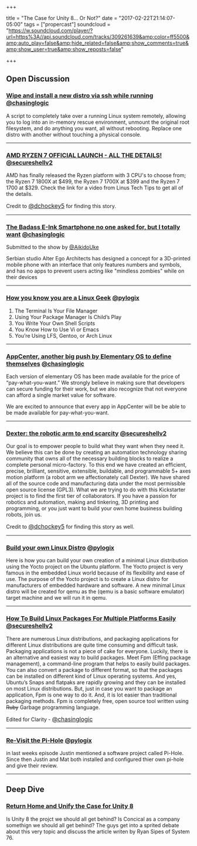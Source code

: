 +++

title = "The Case for Unity 8... Or Not?"
date = "2017-02-22T21:14:07-05:00"
tags = ["propercast"]
soundcloud = "https://w.soundcloud.com/player/?url=https%3A//api.soundcloud.com/tracks/309261639&amp;color=ff5500&amp;auto_play=false&amp;hide_related=false&amp;show_comments=true&amp;show_user=true&amp;show_reposts=false"

+++




## Open Discussion




### [Wipe and install a new distro via ssh while running](https://github.com/marcan/takeover.sh) <small style="font-size: 16px">[@chasinglogic](https://twitter.com/chasinglogic)</small>

A script to completely take over a running Linux system remotely, allowing you to log into an in-memory rescue environment, unmount the original root filesystem, and do anything you want, all without rebooting. Replace one distro with another without touching a physical console.

---

### [AMD RYZEN 7 OFFICIAL LAUNCH - ALL THE DETAILS!](https://youtu.be/3rUndzpdo1I ) <small style="font-size: 16px">[@secureshellv2](https://twitter.com/secureshellv2)</small>

AMD has finally released the Ryzen platform with 3 CPU's to choose from;
the Ryzen 7 1800X at $499, the Ryzen 7 1700X at $399 and the Ryzen 7 1700 at $329. Check the link for a video from Linus Tech Tips to get all of the details.

Credit to <small style="font-size: 16px">[@dchockey5](https://twitter.com/@dchockey5)</small> for finding this story.

---

### [The Badass E-Ink Smartphone no one asked for, but I totally want](https://www.dezeen.com/2016/02/16/o-phone-alter-ego-architects-3d-printed-mobile-only-call-text-functions/) <small style="font-size: 16px">[@chasinglogic](https://twitter.com/chasinglogic)</small>

Submitted to the show by [@AikidoUke](https://twitter.com/AikidoUke)

Serbian studio Alter Ego Architects has designed a concept for a 3D-printed mobile phone with an interface that only features numbers and symbols, and has no apps to prevent users acting like "mindless zombies" while on their devices 

---

### [How you know you are a Linux Geek](http://www.makeuseof.com/tag/signs-youre-linux-geek/)  <small style="font-size: 16px">[@pylogix](https://twitter.com/pylogix)</small>

1. The Terminal Is Your File Manager
2. Using Your Package Manager Is Child’s Play
3. You Write Your Own Shell Scripts
4. You Know How to Use Vi or Emacs
5. You’re Using LFS, Gentoo, or Arch Linux

---

### [AppCenter, another big push by Elementary OS to define themselves](https://medium.com/elementaryos/building-the-future-of-elementary-os-9df3fa940b67#.648uw5axt) <small style="font-size: 16px">[@chasinglogic](https://twitter.com/chasinglogic)</small>

Each version of elementary OS has been made available for the price of “pay-what-you-want.” We strongly believe in making sure that developers can secure funding for their work, but we also recognize that not everyone can afford a single market value for software.

We are excited to announce that every app in AppCenter will be be able to be made available for pay-what-you-want.

---

### [Dexter: the robotic arm to end scarcity](https://www.kickstarter.com/projects/51496107/dexter-the-robotic-arm-to-end-scarcity?ref=nav_search) <small style="font-size: 16px">[@secureshellv2](https://twitter.com/secureshellv2)</small>

Our goal is to empower people to build what they want when they need it. We believe this can be done by creating an automation technology sharing community that owns all of the necessary building blocks to realize a complete personal micro-factory. To this end we have created an efficient, precise, brilliant, sensitive, extensible, buildable,  and programmable 5+ axes motion platform (a robot arm we affectionately call Dexter).  We have shared all of the source code and manufacturing data under the most permissible open source license (GPL3). What we are trying to do with this Kickstarter project is to find the first tier of collaborators. If you have a passion for robotics and automation, making and tinkering, 3D printing and programming, or you just want to build your own home business building robots, join us.

Credit to <small style="font-size: 16px">[@dchockey5](https://twitter.com/@dchockey5)</small> for finding this story as well.

---

### [Build your own Linux Distro](https://www.howtoforge.com/tutorial/how-to-create-your-own-linux-distribution-with-yocto-on-ubuntu/) <small style="font-size: 16px">[@pylogix](https://twitter.com/pylogix)</small>

Here is how you can build your own creation of a minimal Linux distribution using the Yocto project on the Ubuntu platform. The Yocto project is very famous in the embedded Linux world because of its flexibility and ease of use.  The purpose of the Yocto project is to create a Linux distro for manufacturers of embedded hardware and software. A new minimal Linux distro will be created for qemu as the (qemu is a basic software emulator) target machine and we will run it in qemu. 

---


### [How To Build Linux Packages For Multiple Platforms Easily](https://www.ostechnix.com/build-linux-packages-multiple-platforms-easily/) <small style="font-size: 16px">[@secureshellv2](https://twitter.com/secureshellv2)</small>

There are numerous Linux distributions, and packaging applications for different Linux distributions are quite time consuming and difficult task. Packaging applications is not a piece of cake for everyone. Luckily, there is an alternative and easiest way to build packages. Meet Fpm (Effing package management), a command-line program that helps to easily build packages. You can also convert a package to different format, so that the packages can be installed on different kind of Linux operating systems. And yes, Ubuntu’s Snaps and flatpaks are rapidly growing and they can be installed on most Linux distributions. But, just in case you want to package an application, Fpm is one way to do it. And, it is lot easier than traditional packaging methods. Fpm is completely free, open source tool written using ~~Ruby~~ Garbage programming language.

Edited for Clarity - <small style="font-size: 16px">[@chasinglogic](https://twitter.com/chasinglogic)</small>

---

### [Re-Visit the Pi-Hole](https://pi-hole.net/?v=7516fd43adaa)  <small style="font-size: 16px">[@pylogix](https://twitter.com/pylogix)</small>

in last weeks episode Justin mentioned a software project called Pi-Hole. Since then Justin and Mat both installed and configured thier own pi-hole and give their review. 

---

## Deep Dive

### [Return Home and Unify the Case for Unity 8](http://ryanleesipes.me/return-home-and-unify-my-case-for-unity-8/)

Is Unity 8 the projct we should all get behind? Is Concical as a company somethign we should all get behind? The guys get into a sprited debate about this very topic and discuss the article writen by Ryan Sipes of System 76. 
